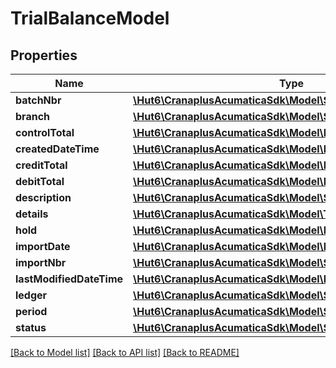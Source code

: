 # TrialBalanceModel

## Properties
Name | Type | Description | Notes
------------ | ------------- | ------------- | -------------
**batchNbr** | [**\Hut6\CranaplusAcumaticaSdk\Model\StringValueModel**](StringValueModel.md) |  | [optional] 
**branch** | [**\Hut6\CranaplusAcumaticaSdk\Model\StringValueModel**](StringValueModel.md) |  | [optional] 
**controlTotal** | [**\Hut6\CranaplusAcumaticaSdk\Model\DecimalValueModel**](DecimalValueModel.md) |  | [optional] 
**createdDateTime** | [**\Hut6\CranaplusAcumaticaSdk\Model\DateTimeValueModel**](DateTimeValueModel.md) |  | [optional] 
**creditTotal** | [**\Hut6\CranaplusAcumaticaSdk\Model\DecimalValueModel**](DecimalValueModel.md) |  | [optional] 
**debitTotal** | [**\Hut6\CranaplusAcumaticaSdk\Model\DecimalValueModel**](DecimalValueModel.md) |  | [optional] 
**description** | [**\Hut6\CranaplusAcumaticaSdk\Model\StringValueModel**](StringValueModel.md) |  | [optional] 
**details** | [**\Hut6\CranaplusAcumaticaSdk\Model\TrialBalanceDetailModel[]**](TrialBalanceDetailModel.md) |  | [optional] 
**hold** | [**\Hut6\CranaplusAcumaticaSdk\Model\BooleanValueModel**](BooleanValueModel.md) |  | [optional] 
**importDate** | [**\Hut6\CranaplusAcumaticaSdk\Model\DateTimeValueModel**](DateTimeValueModel.md) |  | [optional] 
**importNbr** | [**\Hut6\CranaplusAcumaticaSdk\Model\StringValueModel**](StringValueModel.md) |  | [optional] 
**lastModifiedDateTime** | [**\Hut6\CranaplusAcumaticaSdk\Model\DateTimeValueModel**](DateTimeValueModel.md) |  | [optional] 
**ledger** | [**\Hut6\CranaplusAcumaticaSdk\Model\StringValueModel**](StringValueModel.md) |  | [optional] 
**period** | [**\Hut6\CranaplusAcumaticaSdk\Model\StringValueModel**](StringValueModel.md) |  | [optional] 
**status** | [**\Hut6\CranaplusAcumaticaSdk\Model\StringValueModel**](StringValueModel.md) |  | [optional] 

[[Back to Model list]](../README.md#documentation-for-models) [[Back to API list]](../README.md#documentation-for-api-endpoints) [[Back to README]](../README.md)


